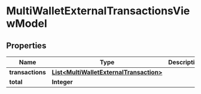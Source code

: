 
# MultiWalletExternalTransactionsViewModel

## Properties
Name | Type | Description | Notes
------------ | ------------- | ------------- | -------------
**transactions** | [**List&lt;MultiWalletExternalTransaction&gt;**](MultiWalletExternalTransaction.md) |  |  [optional]
**total** | **Integer** |  |  [optional]




